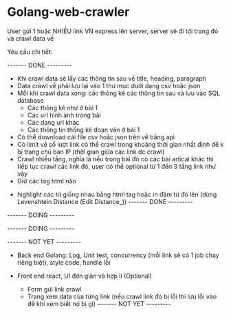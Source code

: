# Golang-web-crawler

User gửi 1 hoặc NHIỀU link VN express lên server, server sẽ đi tới trang đó và crawl data về
 
Yêu cầu chi tiết:
 
------- DONE ---------
- Khi crawl data sẽ lấy các thông tin sau về title, heading, paragraph
- Data crawl về phải lưu lại vào 1 thư mục dưới dạng csv hoặc json
- Mỗi khi crawl data xong: các thông kê các thông tin sau và lưu vào SQL database
  + Các thông kê như ở bài 1
  + Các url hình ảnh trong bài
  + Các dạng url khác
  + Các thông tin thống kê đoạn văn ở bài 1
- Có thể download cái file csv hoặc json trên về bằng api
- Có limit về số lượt link có thể crawl trong khoảng thời gian nhất định để k bị trang chủ ban IP (thời gian giữa các link dc crawl)
- Crawl nhiều tầng, nghĩa là nếu trong bài đó có các bài artical khác thì tiếp tục crawl các link đó, user có thể optional từ 1 đến 3 tầng link như vậy
- Giữ các tag html nào
+ highlight các từ giống nhau bằng html tag hoặc in đậm từ đó lên (dùng Levenshtein Distance (Edit Distance_))
------- DONE ---------


------- DOING ---------

------- DOING ---------

------- NOT YET ---------
- Back end Golang: Log, Unit test, concurrency (mỗi link sẽ có 1 job chạy riêng biệt), style code, handle lỗi

- Front end react, UI đơn giản và hợp lí (Optional)
  + Form gửi link crawl
  + Trang xem data của từng link (nếu crawl link đó bị lỗi thì lưu lỗi vào để khi xem biết nó bị gì)
------- NOT YET ---------